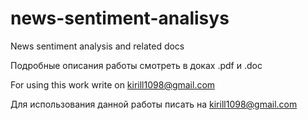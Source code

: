 # news-sentiment-analisys
News sentiment analysis and related docs

Подробные описания работы смотреть в доках .pdf и .doc

For using this work write on kirill1098@gmail.com

Для использования данной работы писать на kirill1098@gmail.com
